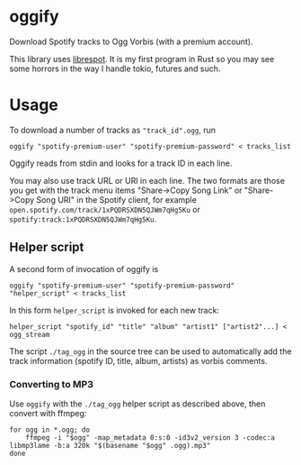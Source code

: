 # oggify
Download Spotify tracks to Ogg Vorbis (with a premium account).

This library uses [librespot](https://github.com/librespot-org/librespot). It is my first program in Rust so you may see some horrors in the way I handle tokio, futures and such.

# Usage
To download a number of tracks as `"track_id".ogg`, run
```
oggify "spotify-premium-user" "spotify-premium-password" < tracks_list
```
Oggify reads from stdin and looks for a track ID in each line.

You may also use track URL or URI in each line. The two formats are those you get with the track menu items "Share->Copy Song Link" or "Share->Copy Song URI" in the Spotify client, for example `open.spotify.com/track/1xPQDRSXDN5QJWm7qHg5Ku` or `spotify:track:1xPQDRSXDN5QJWm7qHg5Ku`.

## Helper script
A second form of invocation of oggify is
```
oggify "spotify-premium-user" "spotify-premium-password" "helper_script" < tracks_list
```
In this form `helper_script` is invoked for each new track:
```
helper_script "spotify_id" "title" "album" "artist1" ["artist2"...] < ogg_stream
```
The script `./tag_ogg` in the source tree can be used to automatically add the track information (spotify ID, title, album, artists) as vorbis comments.

### Converting to MP3
Use `oggify` with the `./tag_ogg` helper script as described above, then convert with ffmpeg:
```
for ogg in *.ogg; do
	ffmpeg -i "$ogg" -map_metadata 0:s:0 -id3v2_version 3 -codec:a libmp3lame -b:a 320k "$(basename "$ogg" .ogg).mp3"
done
```

